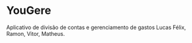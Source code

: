 # YouGere
Aplicativo de divisão de contas e gerenciamento de gastos
Lucas Félix, Ramon, Vitor, Matheus.
